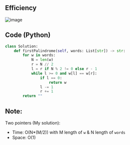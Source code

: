 ## Efficiency
![image](https://github.com/KCP17/Leetcode-solutions/assets/148914885/244debc4-6d07-461c-8ec6-aae0a8c655e0)

## Code (Python)
```python []
class Solution:
    def firstPalindrome(self, words: List[str]) -> str:
        for w in words:
            N = len(w)
            r = N // 2
            l = r if N % 2 != 0 else r - 1
            while l >= 0 and w[l] == w[r]:
                if l == 0:
                    return w
                l -= 1
                r += 1
        return ""
```
## Note:
Two pointers (My solution):
- Time: O(N*(M/2)) with M length of `w` & N length of `words`
- Space: O(1)
